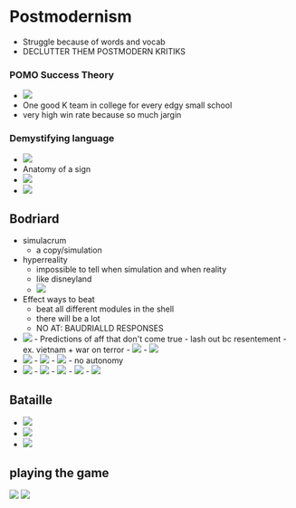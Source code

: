 # Postmodernism

-   Struggle because of words and vocab
-   DECLUTTER THEM POSTMODERN KRITIKS

### POMO Success Theory

-   <img src="https://doggo.ninja/vS0hdY.png"/>
-   One good K team in college for every edgy small school
-   very high win rate because so much jargin

### Demystifying language

-   <img src="https://doggo.ninja/gehBYl.png"/>
-   Anatomy of a sign
-   <img src="https://doggo.ninja/CFF3kl.png"/>
-   <img src="https://doggo.ninja/e68LVJ.png"/>

## Bodriard

-   simulacrum
    -   a copy/simulation
-   hyperreality
    -   impossible to tell when simulation and when reality
    -   like disneyland
    -   <img src="https://doggo.ninja/XTMsEn.png"/>
-   Effect ways to beat
    -   beat all different modules in the shell
    -   there will be a lot
    -   NO AT: BAUDRIALLD RESPONSES
-   <img src="https://doggo.ninja/W8rqjB.png">
    - Predictions of aff that don't come true
    - lash out bc resentement
    - ex. vietnam + war on terror
    - <img src="https://doggo.ninja/IMddpw.png">
    - <img src="https://doggo.ninja/UwOD68.png">
-   <img src="https://doggo.ninja/wTo67V.png">
    -   <img src="https://doggo.ninja/XOjeNV.png">
    -   <img src="https://doggo.ninja/xKf6u1.png">
        -   no autonomy
-   <img src="https://doggo.ninja/VAQnpP.png">
    -   <img src="https://doggo.ninja/1UoVev.png">
    -   <img src="https://doggo.ninja/iGzZig.png">
    -   <img src="https://doggo.ninja/lqzYDc.png">
    -   <img src="https://doggo.ninja/QMzvhh.png">

## Bataille

-   <img src="https://doggo.ninja/Rq8Sbo.png">
-   <img src="https://doggo.ninja/hQpWhp.png">
-   <img src="https://doggo.ninja/NKOpi5.png">

## playing the game

<img src="https://doggo.ninja/NLUBOy.png">
<img src="https://doggo.ninja/SBNjhA.png">
